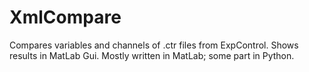# XmlCompare
Compares variables and channels of .ctr files from ExpControl. Shows results in MatLab Gui. Mostly written in MatLab; some part in Python. 
